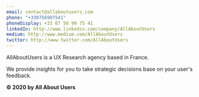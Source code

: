 ```yaml
---
email: contact@allaboutusers.com
phone: "+330756997541"
phoneDisplay: +33 07 56 99 75 41
linkedIn: http://www.linkedin.com/company/AllAboutUsers
medium: http://www.medium.com/AllAboutUsers
twitter: http://www.twitter.com/AllAboutUsers
---
```

 AllAboutUsers is a UX Research agency based in France.


We provide insights for you to take strategic decisions base on your user's feedback.


**© 2020 by All About Users**